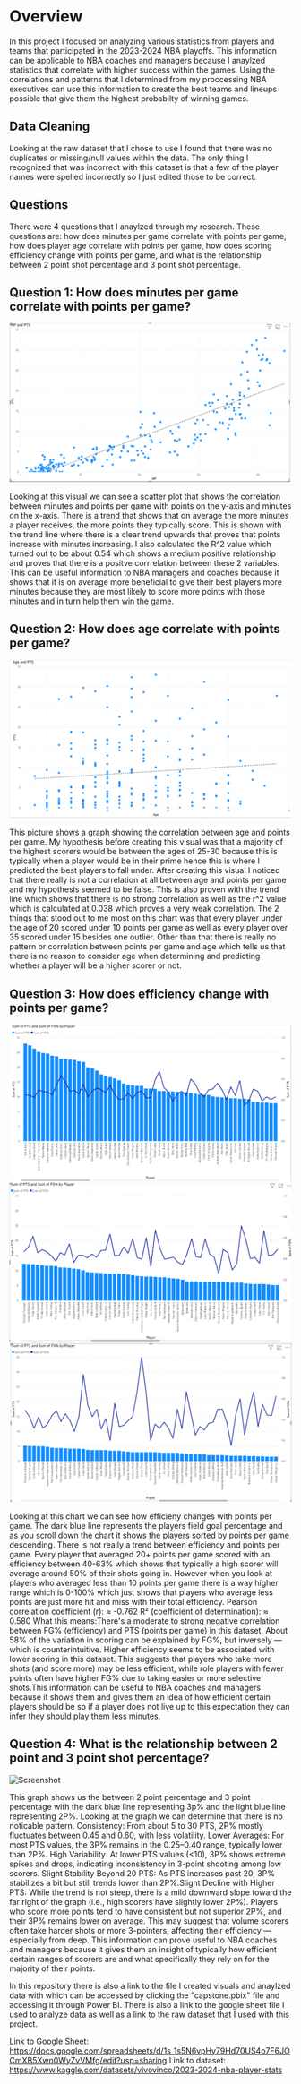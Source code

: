 # Overview

In this project I focused on analyzing various statistics from players and teams that participated in the 2023-2024 NBA playoffs. This information can be applicable to NBA coaches and managers because I anaylzed statistics that correlate with higher success within the games. Using the correlations and patterns that I determined from my proccessing NBA executives can use this information to create the best teams and lineups possible that give them the highest probabilty of winning games. 

## Data Cleaning

Looking at the raw dataset that I chose to use I found that there was no duplicates or missing/null values within the data. The only thing I recognized that was incorrect with this dataset is that a few of the player names were spelled incorrectly so I just edited those to be correct.

## Questions

There were 4 questions that I anaylzed through my research. These questions are: how does minutes per game correlate with points per game, how does player age correlate with points per game, how does scoring efficiency change with points per game, and what is the relationship between 2 point shot percentage and 3 point shot percentage.

## Question 1: How does minutes per game correlate with points per game?

![Screenshot](https://github.com/Tommy-Fugal/capstone/blob/main/MPG-PPG)

Looking at this visual we can see a scatter plot that shows the correlation between minutes and points per game with points on the y-axis and minutes on the x-axis. There is a trend that shows that on average the more minutes a player receives, the more points they typically score. This is shown with the trend line where there is a clear trend upwards that proves that points increase with minutes increasing. I also calculated the R^2 value which turned out to be about 0.54 which shows a medium positive relationship and proves that there is a positve corrrelation between these 2 variables. This can be useful information to NBA managers and coaches because it shows that it is on average more beneficial to give their best players more minutes because they are most likely to score more points with those minutes and in turn help them win the game.

## Question 2: How does age correlate with points per game?

![Screenshot](https://github.com/Tommy-Fugal/capstone/blob/main/AGE-PPG)

This picture shows a graph showing the correlation between age and points per game. My hypothesis before creating this visual was that a majority of the highest scorers would be between the ages of 25-30 because this is typically when a player would be in their prime hence this is where I predicted the best players to fall under. After creating this visual I noticed that there really is not a correlation at all between age and points per game and my hypothesis seemed to be false. This is also proven with the trend line which shows that there is no strong correlation as well as the r^2 value which is calculated at 0.038 which proves a very weak correlation. The 2 things that stood out to me most on this chart was that every player under the age of 20 scored under 10 points per game as well as every player over 35 scored under 15 besides one outlier. Other than that there is really no pattern or correlation between points per game and age which tells us that there is no reason to consider age when determining and predicting whether a player will be a higher scorer or not.

## Question 3: How does efficiency change with points per game?

![Screenshot](https://github.com/Tommy-Fugal/capstone/blob/main/EFF-PPG1)
![Screenshot](https://github.com/Tommy-Fugal/capstone/blob/main/EFF-PPG2)
![Screenshot](https://github.com/Tommy-Fugal/capstone/blob/main/EFF-PPG3)


Looking at this chart we can see how efficieny changes with points per game. The dark blue line represents the players field goal percentage and as you scroll down the chart it shows the players sorted by points per game descending. There is not really a trend between efficiency and points per game. Every player that averaged 20+ points per game scored with an efficiency between 40-63% which shows that typically a high scorer will average around 50% of their shots going in. However when you look at players who averaged less than 10 points per game there is a way higher range which is 0-100% which just shows that players who average less points are just more hit and miss with their total efficiency. 
Pearson correlation coefficient (r): ≈ -0.762
R² (coefficient of determination): ≈ 0.580
What this means:There's a moderate to strong negative correlation between FG% (efficiency) and PTS (points per game) in this dataset. About 58% of the variation in scoring can be explained by FG%, but inversely — which is counterintuitive. Higher efficiency seems to be associated with lower scoring in this dataset. This suggests that players who take more shots (and score more) may be less efficient, while role players with fewer points often have higher FG% due to taking easier or more selective shots.This information can be useful to NBA coaches and managers because it shows them and gives them an idea of how efficient certain players should be so if a player does not live up to this expectation they can infer they should play them less minutes.

## Question 4: What is the relationship between 2 point and 3 point shot percentage?

![Screenshot](https://github.com/Tommy-Fugal/capstone/blob/main/2P=3P)

This graph shows us the  between 2 point percentage and 3 point percentage with the dark blue line representing 3p% and the light blue line representing 2P%. Looking at the graph we can determine that there is no noticable pattern. Consistency: From about 5 to 30 PTS, 2P% mostly fluctuates between 0.45 and 0.60, with less volatility. Lower Averages: For most PTS values, the 3P% remains in the 0.25–0.40 range, typically lower than 2P%. High Variability: At lower PTS values (<10), 3P% shows extreme spikes and drops, indicating inconsistency in 3-point shooting among low scorers. Slight Stability Beyond 20 PTS: As PTS increases past 20, 3P% stabilizes a bit but still trends lower than 2P%.Slight Decline with Higher PTS: While the trend is not steep, there is a mild downward slope toward the far right of the graph (i.e., high scorers have slightly lower 2P%). Players who score more points tend to have consistent but not superior 2P%, and their 3P% remains lower on average. This may suggest that volume scorers often take harder shots or more 3-pointers, affecting their efficiency — especially from deep. This information can prove useful to NBA coaches and managers because it gives them an insight of typically how efficient certain ranges of scorers are and what specifically they rely on for the majority of their points.

In this repository there is also a link to the file I created visuals and anaylzed data with which can be accessed by clicking the "capstone.pbix" file and accessing it through Power BI. There is also a link to the google sheet file I used to analyze data as well as a link to the raw dataset that I used with this project.

Link to Google Sheet: https://docs.google.com/spreadsheets/d/1s_1s5N6vpHy79Hd70US4o7F6JOCmXB5Xwn0WyZvVMfg/edit?usp=sharing
Link to dataset: https://www.kaggle.com/datasets/vivovinco/2023-2024-nba-player-stats
